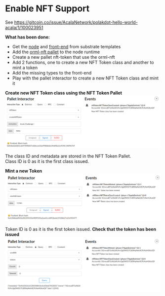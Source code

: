 # Enable NFT Support 

See https://gitcoin.co/issue/AcalaNetwork/polakdot-hello-world-acala/1/100023951

**What has been done:**
- Get the [node](https://github.com/substrate-developer-hub/substrate-node-template) and [front-end](https://github.com/substrate-developer-hub/substrate-front-end-template) from substrate templates
- Add the [orml-nft pallet](https://github.com/open-web3-stack/open-runtime-module-library/tree/master/nft) to the node runtime
- Create a new pallet nft-token that use the orml-nft
- Add 2 functions, one to create a new NFT Token class and another to mint a token
- Add the missing types to the front-end
- Play with the pallet interactor to create a new NFT Token class and mint it

**Create new NFT Token class using the NFT Token Pallet**
![](CreateNFTTokenClass.png)

The class ID and metadata are stored in the NFT Token Pallet.  
Class ID is 0 as it is the first class issued.

**Mint a new Token**
![](CreateNFTToken.png)

Token ID is 0 as it is the first token issued.
**Check that the token has been issued**
![](CheckToken.png)
